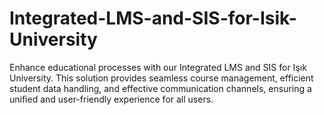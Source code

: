 # Integrated-LMS-and-SIS-for-Isik-University
Enhance educational processes with our Integrated LMS and SIS for Işık University. This solution provides seamless course management, efficient student data handling, and effective communication channels, ensuring a unified and user-friendly experience for all users.
